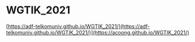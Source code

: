 # WGTIK_2021
[https://adf-telkomuniv.github.io/WGTIK_2021/](https://adf-telkomuniv.github.io/WGTIK_2021/)](https://acoong.github.io/WGTIK_2021/)
